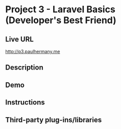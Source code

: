# Project 3 - Laravel Basics (Developer's Best Friend)

## Live URL
<http://p3.paulhermany.me>

## Description

## Demo

## Instructions

## Third-party plug-ins/libraries